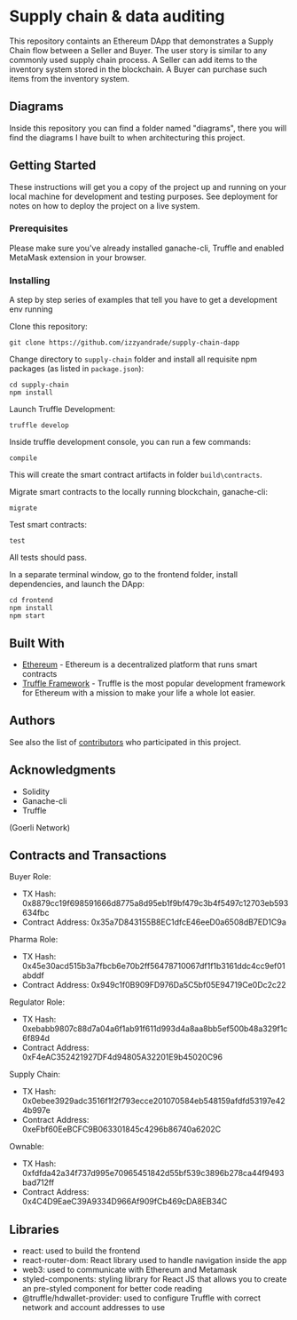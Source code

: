 # Supply chain & data auditing

This repository containts an Ethereum DApp that demonstrates a Supply Chain flow between a Seller and Buyer. The user story is similar to any commonly used supply chain process. A Seller can add items to the inventory system stored in the blockchain. A Buyer can purchase such items from the inventory system.

## Diagrams

Inside this repository you can find a folder named "diagrams", there you will find the diagrams I have built to when architecturing this project.

## Getting Started

These instructions will get you a copy of the project up and running on your local machine for development and testing purposes. See deployment for notes on how to deploy the project on a live system.

### Prerequisites

Please make sure you've already installed ganache-cli, Truffle and enabled MetaMask extension in your browser.

### Installing

A step by step series of examples that tell you have to get a development env running

Clone this repository:

```
git clone https://github.com/izzyandrade/supply-chain-dapp
```

Change directory to `supply-chain` folder and install all requisite npm packages (as listed in `package.json`):

```
cd supply-chain
npm install
```

Launch Truffle Development:

```
truffle develop
```

Inside truffle development console, you can run a few commands:

```
compile
```

This will create the smart contract artifacts in folder `build\contracts`.

Migrate smart contracts to the locally running blockchain, ganache-cli:

```
migrate
```

Test smart contracts:

```
test
```

All tests should pass.

In a separate terminal window, go to the frontend folder, install dependencies, and launch the DApp:

```
cd frontend
npm install
npm start
```

## Built With

- [Ethereum](https://www.ethereum.org/) - Ethereum is a decentralized platform that runs smart contracts
- [Truffle Framework](http://truffleframework.com/) - Truffle is the most popular development framework for Ethereum with a mission to make your life a whole lot easier.

## Authors

See also the list of [contributors](https://github.com/your/project/contributors.md) who participated in this project.

## Acknowledgments

- Solidity
- Ganache-cli
- Truffle

(Goerli Network)

## Contracts and Transactions

Buyer Role:

- TX Hash: 0x8879cc19f698591666d8775a8d95eb1f9bf479c3b4f5497c12703eb593634fbc
- Contract Address: 0x35a7D843155B8EC1dfcE46eeD0a6508dB7ED1C9a

Pharma Role:

- TX Hash: 0x45e30acd515b3a7fbcb6e70b2ff56478710067df1f1b3161ddc4cc9ef01abddf
- Contract Address: 0x949c1f0B909FD976Da5C5bf05E94719Ce0Dc2c22

Regulator Role:

- TX Hash: 0xebabb9807c88d7a04a6f1ab91f611d993d4a8aa8bb5ef500b48a329f1c6f894d
- Contract Address: 0xF4eAC352421927DF4d94805A32201E9b45020C96

Supply Chain:

- TX Hash: 0x0ebee3929adc3516f1f2f793ecce201070584eb548159afdfd53197e424b997e
- Contract Address: 0xeFbf60EeBCFC9B063301845c4296b86740a6202C

Ownable:

- TX Hash: 0xfdfda42a34f737d995e70965451842d55bf539c3896b278ca44f9493bad712ff
- Contract Address: 0x4C4D9EaeC39A9334D966Af909fCb469cDA8EB34C

## Libraries

- react: used to build the frontend
- react-router-dom: React library used to handle navigation inside the app
- web3: used to communicate with Ethereum and Metamask
- styled-components: styling library for React JS that allows you to create an pre-styled component for better code reading
- @truffle/hdwallet-provider: used to configure Truffle with correct network and account addresses to use
